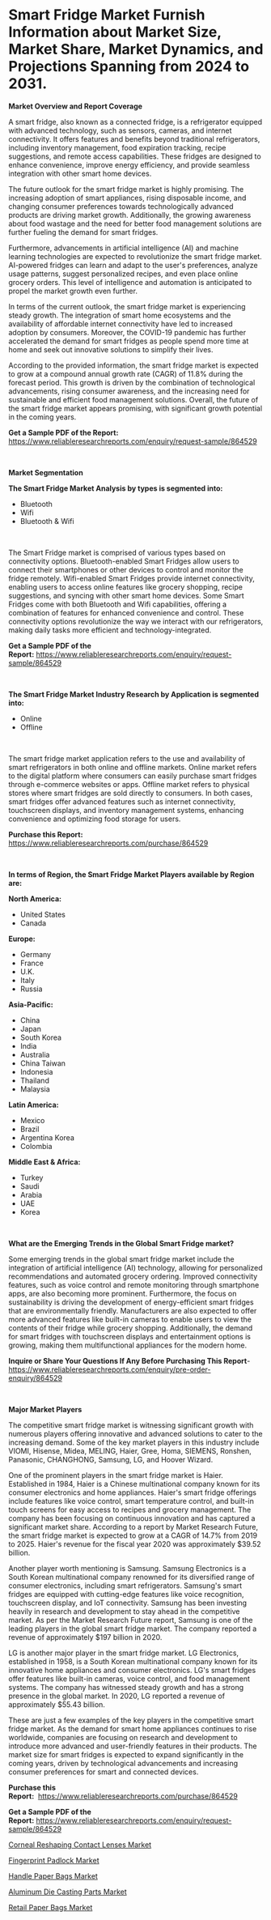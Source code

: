 <p><h1>Smart Fridge Market Furnish Information about Market Size, Market Share, Market Dynamics, and Projections Spanning from 2024 to 2031.</h1></p><p><strong>Market Overview and Report Coverage</strong></p>
<p><p>A smart fridge, also known as a connected fridge, is a refrigerator equipped with advanced technology, such as sensors, cameras, and internet connectivity. It offers features and benefits beyond traditional refrigerators, including inventory management, food expiration tracking, recipe suggestions, and remote access capabilities. These fridges are designed to enhance convenience, improve energy efficiency, and provide seamless integration with other smart home devices.</p><p>The future outlook for the smart fridge market is highly promising. The increasing adoption of smart appliances, rising disposable income, and changing consumer preferences towards technologically advanced products are driving market growth. Additionally, the growing awareness about food wastage and the need for better food management solutions are further fueling the demand for smart fridges.</p><p>Furthermore, advancements in artificial intelligence (AI) and machine learning technologies are expected to revolutionize the smart fridge market. AI-powered fridges can learn and adapt to the user's preferences, analyze usage patterns, suggest personalized recipes, and even place online grocery orders. This level of intelligence and automation is anticipated to propel the market growth even further.</p><p>In terms of the current outlook, the smart fridge market is experiencing steady growth. The integration of smart home ecosystems and the availability of affordable internet connectivity have led to increased adoption by consumers. Moreover, the COVID-19 pandemic has further accelerated the demand for smart fridges as people spend more time at home and seek out innovative solutions to simplify their lives.</p><p>According to the provided information, the smart fridge market is expected to grow at a compound annual growth rate (CAGR) of 11.8% during the forecast period. This growth is driven by the combination of technological advancements, rising consumer awareness, and the increasing need for sustainable and efficient food management solutions. Overall, the future of the smart fridge market appears promising, with significant growth potential in the coming years.</p></p>
<p><strong>Get a Sample PDF of the Report:</strong> <a href="https://www.reliableresearchreports.com/enquiry/request-sample/864529">https://www.reliableresearchreports.com/enquiry/request-sample/864529</a></p>
<p>&nbsp;</p>
<p><strong>Market Segmentation</strong></p>
<p><strong>The Smart Fridge Market Analysis by types is segmented into:</strong></p>
<p><ul><li>Bluetooth</li><li>Wifi</li><li>Bluetooth & Wifi</li></ul></p>
<p>&nbsp;</p>
<p><p>The Smart Fridge market is comprised of various types based on connectivity options. Bluetooth-enabled Smart Fridges allow users to connect their smartphones or other devices to control and monitor the fridge remotely. Wifi-enabled Smart Fridges provide internet connectivity, enabling users to access online features like grocery shopping, recipe suggestions, and syncing with other smart home devices. Some Smart Fridges come with both Bluetooth and Wifi capabilities, offering a combination of features for enhanced convenience and control. These connectivity options revolutionize the way we interact with our refrigerators, making daily tasks more efficient and technology-integrated.</p></p>
<p><strong>Get a Sample PDF of the Report:</strong>&nbsp;<a href="https://www.reliableresearchreports.com/enquiry/request-sample/864529">https://www.reliableresearchreports.com/enquiry/request-sample/864529</a></p>
<p>&nbsp;</p>
<p><strong>The Smart Fridge Market Industry Research by Application is segmented into:</strong></p>
<p><ul><li>Online</li><li>Offline</li></ul></p>
<p>&nbsp;</p>
<p><p>The smart fridge market application refers to the use and availability of smart refrigerators in both online and offline markets. Online market refers to the digital platform where consumers can easily purchase smart fridges through e-commerce websites or apps. Offline market refers to physical stores where smart fridges are sold directly to consumers. In both cases, smart fridges offer advanced features such as internet connectivity, touchscreen displays, and inventory management systems, enhancing convenience and optimizing food storage for users.</p></p>
<p><strong>Purchase this Report:</strong>&nbsp; <a href="https://www.reliableresearchreports.com/purchase/864529">https://www.reliableresearchreports.com/purchase/864529</a></p>
<p>&nbsp;</p>
<p><strong>In terms of Region, the Smart Fridge Market Players available by Region are:</strong></p>
<p>
    <p> <strong> North America: </strong>
        <ul>
            <li>United States</li>
            <li>Canada</li>
        </ul>
        </p> 
    <p> <strong> Europe: </strong>
        <ul>
            <li>Germany</li>
            <li>France</li>
            <li>U.K.</li>
            <li>Italy</li>
            <li>Russia</li>
        </ul>
        </p> 
    <p> <strong> Asia-Pacific: </strong>
        <ul>
            <li>China</li>
            <li>Japan</li>
            <li>South Korea</li>
            <li>India</li>
            <li>Australia</li>
            <li>China Taiwan</li>
            <li>Indonesia</li>
            <li>Thailand</li>
            <li>Malaysia</li>
        </ul>
        </p> 
    <p> <strong> Latin America: </strong>
        <ul>
            <li>Mexico</li>
            <li>Brazil</li>
            <li>Argentina Korea</li>
            <li>Colombia</li>
        </ul>
        </p> 
    <p> <strong> Middle East & Africa: </strong>
        <ul>
            <li>Turkey</li>
            <li>Saudi</li>
            <li>Arabia</li>
            <li>UAE</li>
            <li>Korea</li>
        </ul>
    </p>
    </p>
<p>&nbsp;</p>
<p><strong>What are the Emerging Trends in the Global Smart Fridge market?</strong></p>
<p><p>Some emerging trends in the global smart fridge market include the integration of artificial intelligence (AI) technology, allowing for personalized recommendations and automated grocery ordering. Improved connectivity features, such as voice control and remote monitoring through smartphone apps, are also becoming more prominent. Furthermore, the focus on sustainability is driving the development of energy-efficient smart fridges that are environmentally friendly. Manufacturers are also expected to offer more advanced features like built-in cameras to enable users to view the contents of their fridge while grocery shopping. Additionally, the demand for smart fridges with touchscreen displays and entertainment options is growing, making them multifunctional appliances for the modern home.</p></p>
<p><strong>Inquire or Share Your Questions If Any Before Purchasing This Report</strong>- <a href="https://www.reliableresearchreports.com/enquiry/pre-order-enquiry/864529">https://www.reliableresearchreports.com/enquiry/pre-order-enquiry/864529</a></p>
<p>&nbsp;</p>
<p><strong>Major Market Players</strong></p>
<p><p>The competitive smart fridge market is witnessing significant growth with numerous players offering innovative and advanced solutions to cater to the increasing demand. Some of the key market players in this industry include VIOMI, Hisense, Midea, MELING, Haier, Gree, Homa, SIEMENS, Ronshen, Panasonic, CHANGHONG, Samsung, LG, and Hoover Wizard.</p><p>One of the prominent players in the smart fridge market is Haier. Established in 1984, Haier is a Chinese multinational company known for its consumer electronics and home appliances. Haier's smart fridge offerings include features like voice control, smart temperature control, and built-in touch screens for easy access to recipes and grocery management. The company has been focusing on continuous innovation and has captured a significant market share. According to a report by Market Research Future, the smart fridge market is expected to grow at a CAGR of 14.7% from 2019 to 2025. Haier's revenue for the fiscal year 2020 was approximately $39.52 billion.</p><p>Another player worth mentioning is Samsung. Samsung Electronics is a South Korean multinational company renowned for its diversified range of consumer electronics, including smart refrigerators. Samsung's smart fridges are equipped with cutting-edge features like voice recognition, touchscreen display, and IoT connectivity. Samsung has been investing heavily in research and development to stay ahead in the competitive market. As per the Market Research Future report, Samsung is one of the leading players in the global smart fridge market. The company reported a revenue of approximately $197 billion in 2020.</p><p>LG is another major player in the smart fridge market. LG Electronics, established in 1958, is a South Korean multinational company known for its innovative home appliances and consumer electronics. LG's smart fridges offer features like built-in cameras, voice control, and food management systems. The company has witnessed steady growth and has a strong presence in the global market. In 2020, LG reported a revenue of approximately $55.43 billion.</p><p>These are just a few examples of the key players in the competitive smart fridge market. As the demand for smart home appliances continues to rise worldwide, companies are focusing on research and development to introduce more advanced and user-friendly features in their products. The market size for smart fridges is expected to expand significantly in the coming years, driven by technological advancements and increasing consumer preferences for smart and connected devices.</p></p>
<p><strong>Purchase this Report:</strong>&nbsp;&nbsp;<a href="https://www.reliableresearchreports.com/purchase/864529">https://www.reliableresearchreports.com/purchase/864529</a></p>
<p></p>
<p><strong>Get a Sample PDF of the Report:</strong>&nbsp;<a href="https://www.reliableresearchreports.com/enquiry/request-sample/864529">https://www.reliableresearchreports.com/enquiry/request-sample/864529</a></p>
<p><p><a href="https://github.com/grishafomin4852/Market-Research-Report-List-2/blob/main/corneal-reshaping-contact-lenses-market.md">Corneal Reshaping Contact Lenses Market</a></p><p><a href="https://github.com/ruslanpoljakovrd177/Market-Research-Report-List-2/blob/main/fingerprint-padlock-market.md">Fingerprint Padlock Market</a></p><p><a href="https://github.com/jonneygiverf/Market-Research-Report-List-2/blob/main/handle-paper-bags-market.md">Handle Paper Bags Market</a></p><p><a href="https://github.com/abbypearson7765/Market-Research-Report-List-2/blob/main/aluminum-die-casting-parts-market.md">Aluminum Die Casting Parts Market</a></p><p><a href="https://github.com/dziulagalemab/Market-Research-Report-List-2/blob/main/retail-paper-bags-market.md">Retail Paper Bags Market</a></p></p>